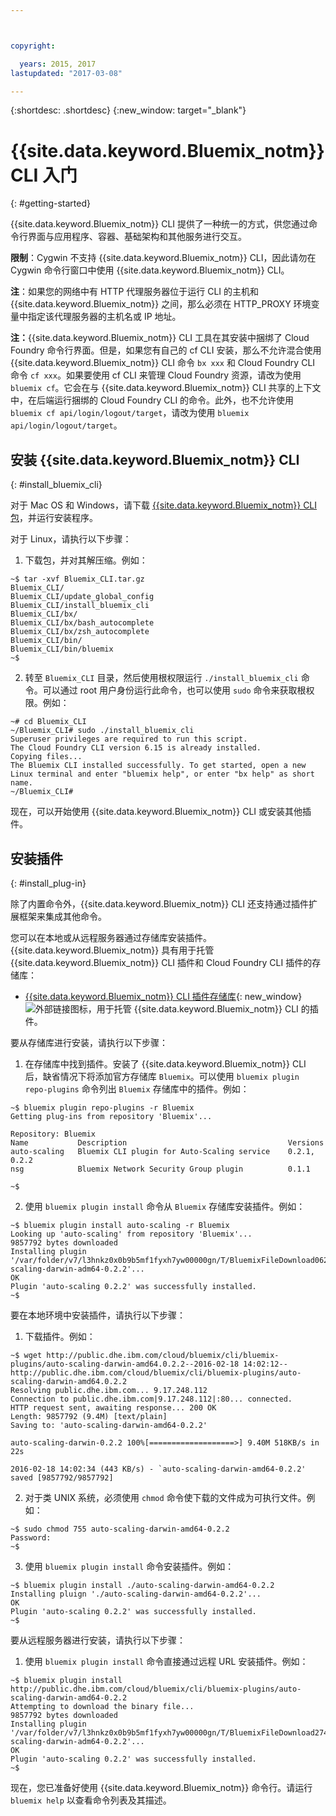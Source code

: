 ```yaml
---



copyright:

  years: 2015, 2017
lastupdated: "2017-03-08"

---
```



{:shortdesc: .shortdesc}
{:new_window: target="_blank"}

# {{site.data.keyword.Bluemix_notm}} CLI 入门
{: #getting-started}

{{site.data.keyword.Bluemix_notm}} CLI 提供了一种统一的方式，供您通过命令行界面与应用程序、容器、基础架构和其他服务进行交互。 

**限制**：Cygwin 不支持 {{site.data.keyword.Bluemix_notm}} CLI，因此请勿在 Cygwin 命令行窗口中使用 {{site.data.keyword.Bluemix_notm}} CLI。

**注**：如果您的网络中有 HTTP 代理服务器位于运行 CLI 的主机和 {{site.data.keyword.Bluemix_notm}} 之间，那么必须在 HTTP_PROXY 环境变量中指定该代理服务器的主机名或 IP 地址。

**注：**{{site.data.keyword.Bluemix_notm}} CLI 工具在其安装中捆绑了 Cloud Foundry 命令行界面。但是，如果您有自己的 cf CLI 安装，那么不允许混合使用 {{site.data.keyword.Bluemix_notm}} CLI 命令 `bx xxx` 和 Cloud Foundry CLI 命令 `cf xxx`。如果要使用 cf CLI 来管理 Cloud Foundry 资源，请改为使用 `bluemix cf`。它会在与 {{site.data.keyword.Bluemix_notm}} CLI 共享的上下文中，在后端运行捆绑的 Cloud Foundry CLI 的命令。此外，也不允许使用 `bluemix cf api/login/logout/target`，请改为使用 `bluemix api/login/logout/target`。

## 安装 {{site.data.keyword.Bluemix_notm}} CLI
{: #install_bluemix_cli}


对于 Mac OS 和 Windows，请下载 [{{site.data.keyword.Bluemix_notm}} CLI 包](/docs/cli/index.html#downloads)，并运行安装程序。

对于 Linux，请执行以下步骤：

  1. 下载包，并对其解压缩。例如：

  ```
  ~$ tar -xvf Bluemix_CLI.tar.gz
  Bluemix_CLI/
  Bluemix_CLI/update_global_config
  Bluemix_CLI/install_bluemix_cli
  Bluemix_CLI/bx/
  Bluemix_CLI/bx/bash_autocomplete
  Bluemix_CLI/bx/zsh_autocomplete
  Bluemix_CLI/bin/
  Bluemix_CLI/bin/bluemix
  ~$
  ```

  2. 转至 `Bluemix_CLI` 目录，然后使用根权限运行 `./install_bluemix_cli` 命令。可以通过 root 用户身份运行此命令，也可以使用 `sudo` 命令来获取根权限。例如：

  ```
  ~# cd Bluemix_CLI
  ~/Bluemix_CLI# sudo ./install_bluemix_cli
  Superuser privileges are required to run this script.
  The Cloud Foundry CLI version 6.15 is already installed.
  Copying files...
  The Bluemix CLI installed successfully. To get started, open a new Linux terminal and enter "bluemix help", or enter "bx help" as short name.
  ~/Bluemix_CLI#
  ```

现在，可以开始使用 {{site.data.keyword.Bluemix_notm}} CLI 或安装其他插件。

## 安装插件
{: #install_plug-in}

除了内置命令外，{{site.data.keyword.Bluemix_notm}} CLI 还支持通过插件扩展框架来集成其他命令。


您可以在本地或从远程服务器通过存储库安装插件。{{site.data.keyword.Bluemix_notm}} 具有用于托管 {{site.data.keyword.Bluemix_notm}} CLI 插件和 Cloud Foundry CLI 插件的存储库：

   * [{{site.data.keyword.Bluemix_notm}} CLI 插件存储库](http://clis.ng.bluemix.net/ui/repository.html#bluemix-plugins){: new_window} ![外部链接图标](../../../icons/launch-glyph.svg)，用于托管 {{site.data.keyword.Bluemix_notm}} CLI 的插件。

要从存储库进行安装，请执行以下步骤：

  1. 在存储库中找到插件。安装了 {{site.data.keyword.Bluemix_notm}} CLI 后，缺省情况下将添加官方存储库 `Bluemix`。可以使用 `bluemix plugin repo-plugins` 命令列出 `Bluemix` 存储库中的插件。例如：

  ```
  ~$ bluemix plugin repo-plugins -r Bluemix
  Getting plug-ins from repository 'Bluemix'...

  Repository: Bluemix
  Name           Description                                    Versions
  auto-scaling   Bluemix CLI plugin for Auto-Scaling service    0.2.1, 0.2.2
  nsg            Bluemix Network Security Group plugin          0.1.1

  ~$
  ```

  2. 使用 `bluemix plugin install` 命令从 `Bluemix` 存储库安装插件。例如：

  ```
  ~$ bluemix plugin install auto-scaling -r Bluemix
  Looking up 'auto-scaling' from repository 'Bluemix'...
  9857792 bytes downloaded
  Installing plugin '/var/folder/v7/l3hnkz0x0b9b5mf1fyxh7yw00000gn/T/BluemixFileDownload062468676/auto-scaling-darwin-adm64-0.2.2'...
  OK
  Plugin 'auto-scaling 0.2.2' was successfully installed.
  ~$
  ```


要在本地环境中安装插件，请执行以下步骤：

  1. 下载插件。例如：

  ```
  ~$ wget http://public.dhe.ibm.com/cloud/bluemix/cli/bluemix-plugins/auto-scaling-darwin-amd64.0.2.2--2016-02-18 14:02:12-- http://public.dhe.ibm.com/cloud/bluemix/cli/bluemix-plugins/auto-scaling-darwin-amd64.0.2.2
  Resolving public.dhe.ibm.com... 9.17.248.112
  Connection to public.dhe.ibm.com|9.17.248.112|:80... connected.
  HTTP request sent, awaiting response... 200 OK
  Length: 9857792 (9.4M) [text/plain]
  Saving to: 'auto-scaling-darwin-amd64-0.2.2'

  auto-scaling-darwin-0.2.2 100%[===================>] 9.40M 518KB/s in 22s

  2016-02-18 14:02:34 (443 KB/s) - `auto-scaling-darwin-amd64-0.2.2' saved [9857792/9857792]
  ```

  2. 对于类 UNIX 系统，必须使用 `chmod` 命令使下载的文件成为可执行文件。例如：

  ```
  ~$ sudo chmod 755 auto-scaling-darwin-amd64-0.2.2
  Password:
  ~$
  ```

  3. 使用 `bluemix plugin install` 命令安装插件。例如：

  ```
  ~$ bluemix plugin install ./auto-scaling-darwin-amd64-0.2.2
  Installing pluign './auto-scaling-darwin-amd64-0.2.2'...
  OK
  Plugin 'auto-scaling 0.2.2' was successfully installed.
  ~$
  ```

要从远程服务器进行安装，请执行以下步骤：

  1. 使用 `bluemix plugin install` 命令直接通过远程 URL 安装插件。例如：

  ```
  ~$ bluemix plugin install http://public.dhe.ibm.com/cloud/bluemix/cli/bluemix-plugins/auto-scaling-darwin-amd64-0.2.2
  Attempting to download the binary file...
  9857792 bytes downloaded
  Installing plugin '/var/folder/v7/l3hnkz0x0b9b5mf1fyxh7yw00000gn/T/BluemixFileDownload274645142/auto-scaling-darwin-adm64-0.2.2'...
  OK
  Plugin 'auto-scaling 0.2.2' was successfully installed.
  ~$
  ```


现在，您已准备好使用 {{site.data.keyword.Bluemix_notm}} 命令行。请运行 `bluemix help` 以查看命令列表及其描述。 
